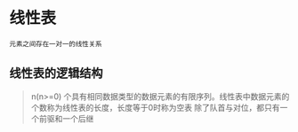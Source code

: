 # 线性表
    元素之间存在一对一的线性关系

## 线性表的逻辑结构
> n(n>=0) 个具有相同数据类型的数据元素的有限序列。线性表中数据元素的个数称为线性表的长度，长度等于0时称为空表
除了队首与对位，都只有一个前驱和一个后继